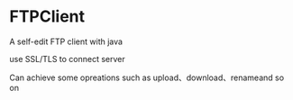 # FTPClient

A self-edit FTP client with java

use SSL/TLS to connect server

Can achieve some opreations such as upload、download、renameand so on
